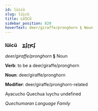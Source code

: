 ```yaml
---
id: lüicü
slug: lüicü
title: LÜİCÜ
sidebar_position: 820
hoverText: deer/giraffe/pronghorn § Noun
---
```


### lüicü&emsp;<span kind="abugida">ʓʄɽɟꞇʄ</span>

*deer/giraffe/pronghorn* **§** Noun

**Verb**: to be a deer/giraffe/pronghorn

**Noun**: deer/giraffe/pronghorn

**Modifier**: deer/giraffe/pronghorn-related

Ayacucho Quechua luychu undefined

*Quechumaran Language Family*